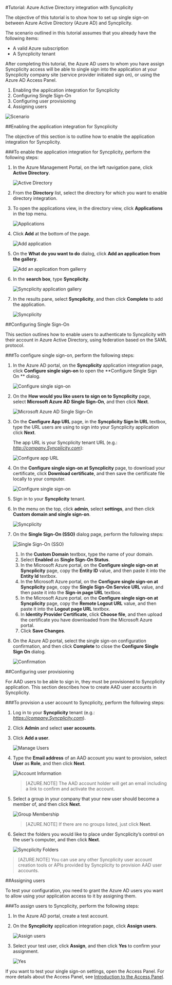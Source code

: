 <properties 
    pageTitle="Tutorial: Azure Active Directory integration with Syncplicity | Microsoft Azure" 
    description="Learn how to use Syncplicity with Azure Active Directory to enable single sign-on, automated provisioning, and more!" 
    services="active-directory" 
    authors="markusvi"  
    documentationCenter="na" 
    manager="stevenpo"/>
<tags 
    ms.service="active-directory" 
    ms.devlang="na" 
    ms.topic="article" 
    ms.tgt_pltfrm="na" 
    ms.workload="identity" 
    ms.date="01/12/2016" 
    ms.author="markvi" />

#Tutorial: Azure Active Directory integration with Syncplicity
  
The objective of this tutorial is to show how to set up single sign-on between Azure Active Directory (Azure AD) and Syncplicity.
  
The scenario outlined in this tutorial assumes that you already have the following items:

-   A valid Azure subscription
-   A Syncplicity tenant
  
After completing this tutorial, the Azure AD users to whom you have assign Syncplicity access will be able to single sign into the application at your Syncplicity company site (service provider initiated sign on), or using the Azure AD Access Panel.

1.  Enabling the application integration for Syncplicity
2.  Configuring Single Sign-On
3.  Configuring user provisioning
4.  Assigning users

![Scenario](./media/active-directory-saas-syncplicity-tutorial/IC769524.png "Scenario")

##Enabling the application integration for Syncplicity
  
The objective of this section is to outline how to enable the application integration for Syncplicity.

###To enable the application integration for Syncplicity, perform the following steps:

1.  In the Azure Management Portal, on the left navigation pane, click **Active Directory**.

    ![Active Directory](./media/active-directory-saas-syncplicity-tutorial/IC700993.png "Active Directory")

2.  From the **Directory** list, select the directory for which you want to enable directory integration.

3.  To open the applications view, in the directory view, click **Applications** in the top menu.

    ![Applications](./media/active-directory-saas-syncplicity-tutorial/IC700994.png "Applications")

4.  Click **Add** at the bottom of the page.

    ![Add application](./media/active-directory-saas-syncplicity-tutorial/IC749321.png "Add application")

5.  On the **What do you want to do** dialog, click **Add an application from the gallery**.

    ![Add an application from gallerry](./media/active-directory-saas-syncplicity-tutorial/IC749322.png "Add an application from gallerry")

6.  In the **search box**, type **Syncplicity**.

    ![Syncplicity application gallery](./media/active-directory-saas-syncplicity-tutorial/IC769532.png "Syncplicity application gallery")

7.  In the results pane, select **Syncplicity**, and then click **Complete** to add the application.

    ![Syncplicity](./media/active-directory-saas-syncplicity-tutorial/IC769533.png "Syncplicity")

##Configuring Single Sign-On
  
This section outlines how to enable users to authenticate to Syncplicity with their account in Azure Active Directory, using federation based on the SAML protocol.

###To configure single sign-on, perform the following steps:

1.  In the Azure AD portal, on the **Syncplicity** application integration page, click **Configure single sign-on** to open the **Configure Single Sign On ** dialog.

    ![Configure single sign-on](./media/active-directory-saas-syncplicity-tutorial/IC769534.png "Configure single sign-on")

2.  On the **How would you like users to sign on to Syncplicity** page, select **Microsoft Azure AD Single Sign-On**, and then click **Next**.

    ![Microsoft Azure AD Single Sign-On](./media/active-directory-saas-syncplicity-tutorial/IC769535.png "Microsoft Azure AD Single Sign-On")

3.  On the **Configure App URL** page, in the **Syncplicity Sign In URL** textbox, type the URL users are using to sign into your Syncplicity application click **Next**. 

    The app URL is your Syncplicity tenant URL (e.g.: *http://company.Syncplicity.com*):

    ![Configure app URL](./media/active-directory-saas-syncplicity-tutorial/IC769536.png "Configure app URL")

4.  On the **Configure single sign-on at Syncplicity** page, to download your certificate, click **Download certificate**, and then save the certificate file locally to your computer.

    ![Configure single sign-on](./media/active-directory-saas-syncplicity-tutorial/IC769543.png "Configure single sign-on")

5.  Sign in to your **Syncplicity** tenant.

6.  In the menu on the top, click **admin**, select **settings**, and then click **Custom domain and single sign-on**.

    ![Syncplicity](./media/active-directory-saas-syncplicity-tutorial/IC769545.png "Syncplicity")

7.  On the **Single Sign-On (SSO)** dialog page, perform the following steps:

    ![Single Sign-On \(SSO\)](./media/active-directory-saas-syncplicity-tutorial/IC769550.png "Single Sign-On \(SSO\)")

    1.  In the **Custom Domain** textbox, type the name of your domain.
    2.  Select **Enabled** as **Single Sign-On Status**.
    3.  In the Microsoft Azure portal, on the **Configure single sign-on at Syncplicity** page, copy the **Entity ID** value, and then paste it into the **Entity Id** textbox.
    4.  In the Microsoft Azure portal, on the **Configure single sign-on at Syncplicity** page, copy the **Single Sign-On Service URL** value, and then paste it into the **Sign-in page URL** textbox.
    5.  In the Microsoft Azure portal, on the **Configure single sign-on at Syncplicity** page, copy the **Remote Logout URL** value, and then paste it into the **Logout page URL** textbox.
    6.  In **Identity Provider Certificate**, click **Choose file**, and then upload the certificate you have downloaded from the Microsoft Azure portal.
    7.  Click **Save Changes**.

8.  On the Azure AD portal, select the single sign-on configuration confirmation, and then click **Complete** to close the **Configure Single Sign On** dialog.

    ![Confirmation](./media/active-directory-saas-syncplicity-tutorial/IC769554.png "Confirmation")

##Configuring user provisioning
  
For AAD users to be able to sign in, they must be provisioned to Syncplicity application. This section describes how to create AAD user accounts in Syncplicity.

###To provision a user account to Syncplicity, perform the following steps:

1.  Log in to your **Syncplicity** tenant (e.g.: *https://company.Syncplicity.com*).

2.  Click **Admin** and select **user accounts**.

3.  Click **Add a user**.

    ![Manage Users](./media/active-directory-saas-syncplicity-tutorial/IC769764.png "Manage Users")

4.  Type the **Email address** of an AAD account you want to provision, select **User** as **Role**, and then click **Next**.

    ![Account Information](./media/active-directory-saas-syncplicity-tutorial/IC769765.png "Account Information")

    >[AZURE.NOTE] The AAD account holder will get an email including a link to confirm and activate the account.

5.  Select a group in your company that your new user should become a member of, and then click **Next**.

    ![Group Membership](./media/active-directory-saas-syncplicity-tutorial/IC769772.png "Group Membership")

    >[AZURE.NOTE] If there are no groups listed, just click **Next**.

6.  Select the folders you would like to place under Syncplicity’s control on the user’s computer, and then click **Next**.

    ![Syncplicity Folders](./media/active-directory-saas-syncplicity-tutorial/IC769773.png "Syncplicity Folders")

>[AZURE.NOTE] You can use any other Syncplicity user account creation tools or APIs provided by Syncplicity to provision AAD user accounts.

##Assigning users
  
To test your configuration, you need to grant the Azure AD users you want to allow using your application access to it by assigning them.

###To assign users to Syncplicity, perform the following steps:

1.  In the Azure AD portal, create a test account.

2.  On the **Syncplicity** application integration page, click **Assign users**.

    ![Assign users](./media/active-directory-saas-syncplicity-tutorial/IC769557.png "Assign users")

3.  Select your test user, click **Assign**, and then click **Yes** to confirm your assignment.

    ![Yes](./media/active-directory-saas-syncplicity-tutorial/IC767830.png "Yes")
  
If you want to test your single sign-on settings, open the Access Panel. For more details about the Access Panel, see [Introduction to the Access Panel](active-directory-saas-access-panel-introduction.md).

